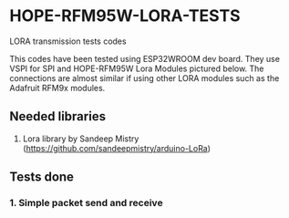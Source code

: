 # HOPE-RFM95W-LORA-TESTS
LORA transmission tests codes 

This codes have been tested using ESP32WROOM dev board. They use VSPI for SPI and HOPE-RFM95W Lora
Modules pictured below. 
The connections are almost similar if using other LORA modules such as the Adafruit RFM9x modules.

## Needed libraries
1. Lora library by Sandeep Mistry (https://github.com/sandeepmistry/arduino-LoRa)

## Tests done 
### 1. Simple packet send and receive

